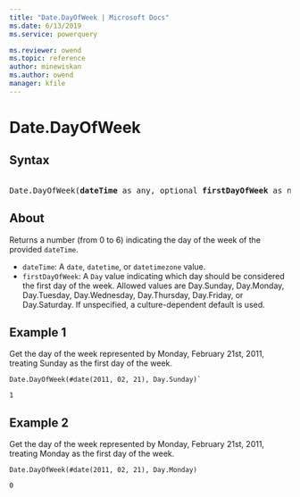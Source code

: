 ```yaml
---
title: "Date.DayOfWeek | Microsoft Docs"
ms.date: 6/13/2019
ms.service: powerquery

ms.reviewer: owend
ms.topic: reference
author: minewiskan
ms.author: owend
manager: kfile
---
```

# Date.DayOfWeek

## Syntax

<pre> 
Date.DayOfWeek(<b>dateTime</b> as any, optional <b>firstDayOfWeek</b> as nullable number) as nullable number
</pre>

## About

Returns a number (from 0 to 6) indicating the day of the week of the provided <code>dateTime</code>. <ul> <li><code>dateTime</code>: A <code>date</code>, <code>datetime</code>, or <code>datetimezone</code> value.</li> <li><code>firstDayOfWeek</code>: A <code>Day</code> value indicating which day should be considered the first day of the week. Allowed values are Day.Sunday, Day.Monday, Day.Tuesday, Day.Wednesday, Day.Thursday, Day.Friday, or Day.Saturday. If unspecified, a culture-dependent default is used.</li> </ul>

## Example 1
Get the day of the week represented by Monday, February 21st, 2011, treating Sunday as the first day of the week.

```powerquery-m
Date.DayOfWeek(#date(2011, 02, 21), Day.Sunday)`
```   

`1`

## Example 2
Get the day of the week represented by Monday, February 21st, 2011, treating Monday as the first day of the week.

```powerquery-m
Date.DayOfWeek(#date(2011, 02, 21), Day.Monday)
```

`0`